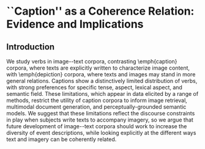 # ``Caption'' as a Coherence Relation: Evidence and Implications


## Introduction

We study verbs in image--text corpora, contrasting \emph{caption} corpora, where texts are explicitly written to characterize image content, with \emph{depiction} corpora, where texts and images may stand in more general relations. Captions show a distinctively limited distribution of verbs,  with strong preferences for specific tense, aspect, lexical aspect, and semantic field.  These limitations, which appear in data elicited by a range of methods, restrict the utility of caption corpora to inform image retrieval, multimodal document generation, and perceptually-grounded semantic models.  We suggest that these limitations reflect the discourse constraints in play when subjects write texts to accompany imagery, so we argue that future development of image--text corpora should work to increase the diversity of event descriptions, while looking explicitly at the different ways text and imagery can be coherently related.

